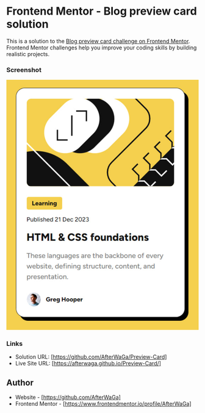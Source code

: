 # Frontend Mentor - Blog preview card solution

This is a solution to the [Blog preview card challenge on Frontend Mentor](https://www.frontendmentor.io/challenges/blog-preview-card-ckPaj01IcS). Frontend Mentor challenges help you improve your coding skills by building realistic projects.

### Screenshot

![](assets/images/screenshot.jpg)

### Links

-   Solution URL: [https://github.com/AfterWaGa/Preview-Card]
-   Live Site URL: [https://afterwaga.github.io/Preview-Card/]

## Author

-   Website - [https://github.com/AfterWaGa]
-   Frontend Mentor - [https://www.frontendmentor.io/profile/AfterWaGa]
